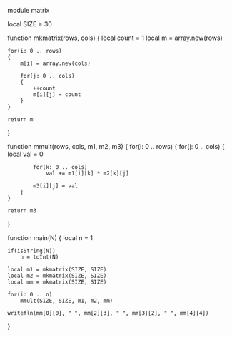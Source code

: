 module matrix

local SIZE = 30

function mkmatrix(rows, cols)
{
	local count = 1
	local m = array.new(rows)

	for(i: 0 .. rows)
	{
		m[i] = array.new(cols)

		for(j: 0 .. cols)
		{
			++count
			m[i][j] = count
		}
	}

	return m
}

function mmult(rows, cols, m1, m2, m3)
{
	for(i: 0 .. rows)
	{
		for(j: 0 .. cols)
		{
			local val = 0

			for(k: 0 .. cols)
				val += m1[i][k] * m2[k][j]

			m3[i][j] = val
		}
	}

	return m3
}

function main(N)
{
	local n = 1

	if(isString(N))
		n = toInt(N)

	local m1 = mkmatrix(SIZE, SIZE)
	local m2 = mkmatrix(SIZE, SIZE)
	local mm = mkmatrix(SIZE, SIZE)

	for(i: 0 .. n)
		mmult(SIZE, SIZE, m1, m2, mm)

	writefln(mm[0][0], " ", mm[2][3], " ", mm[3][2], " ", mm[4][4])
}